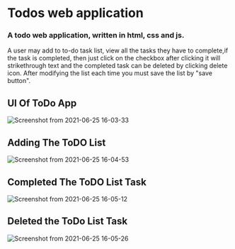 # Todos web application
### A todo web application, written in html, css and js.
 A user may add to to-do task list, view all the tasks they have to complete,if the task is completed, then just click on the checkbox after clicking it will strikethrough text and the completed task can be deleted by clicking delete icon.  After modifying the list each time you must save the list by "save button".
## UI Of ToDo App
![Screenshot from 2021-06-25 16-03-33](https://user-images.githubusercontent.com/77674813/123416368-16f6fb00-d5d4-11eb-9f54-1f5366cfcf12.png)
## Adding The ToDO List
![Screenshot from 2021-06-25 16-04-53](https://user-images.githubusercontent.com/77674813/123416378-19595500-d5d4-11eb-9d62-40db618eb219.png)
## Completed The ToDO List Task
![Screenshot from 2021-06-25 16-05-12](https://user-images.githubusercontent.com/77674813/123416380-19f1eb80-d5d4-11eb-82fd-3d443b601a63.png)
## Deleted the ToDo List Task
![Screenshot from 2021-06-25 16-05-26](https://user-images.githubusercontent.com/77674813/123416385-1b231880-d5d4-11eb-9890-12e389b35327.png)
